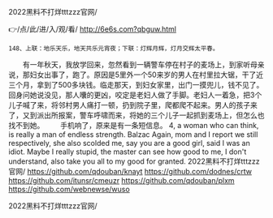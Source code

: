 
2022黑料不打烊tttzzz官网/




👉/点/此/进/入/观/看/ http://6e6s.com?qbguw.html




	148、上联：地乐天乐，地天共乐元宵夜；下联：灯辉月辉，灯月交辉太平春。
　　有一年秋天，我放学回来，忽然看到一辆警车停在村子的麦场上，到家听母亲说，那妇女出事了，跑了。原因是5里外一个50来岁的男人在村里拉大锯，干了近三个月，拿到了500多块钱。临走那天，到妇女家里，出门一摸兜儿，钱不见了。回身问她说没见，那人囔的更凶，咬定是老妇人做了手脚。老妇人一着急，把3个儿子喊了来，将邻村男人痛打一顿，扔到院子里，爬都爬不起来。男人的孩子来了，又到派出所报案，警车呼啸而来，将她的三个儿子一起抓到麦场上，但怎么也找不到她。
　　手机响了，原来是有一条短信息。
4, a woman who can think, is really a man of endless strength.
Balzac
Again, mom and I report we still respectively, she also scolded me, say you are a good girl, said I was an idiot.
Maybe I really stupid, the master can see how good to me, I don't understand, also take you all to my good for granted.
2022黑料不打烊tttzzz官网/ https://github.com/qdouban/knayt
https://github.com/dodnes/crtw
https://github.com/itunsr/cmeuzr
https://github.com/qdouban/plxm
https://github.com/webnewse/wuso





2022黑料不打烊tttzzz官网/
